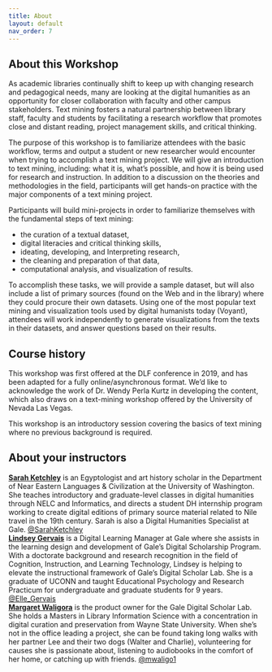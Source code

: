 ```yaml
---
title: About
layout: default
nav_order: 7
---
```

## About this Workshop
As academic libraries continually shift to keep up with changing research and pedagogical needs, many are looking at the digital humanities as an opportunity for closer collaboration with faculty and other campus stakeholders. Text mining fosters a natural partnership between library staff, faculty and students by facilitating a research workflow that promotes close and distant reading, project management skills, and critical thinking.

The purpose of this workshop is to familiarize attendees with the basic workflow, terms and output a student or new researcher would encounter when trying to accomplish a text mining project. We will give an introduction to text mining, including: what it is, what’s possible, and how it is being used for research and instruction. In addition to a discussion on the theories and methodologies in the field, participants will get hands-on practice with the major components of a text mining project.

Participants will build mini-projects in order to familiarize themselves with the fundamental steps of text mining: 

* the curation of a textual dataset, 
* digital literacies and critical thinking skills,
* ideating, developing, and Interpreting research,
* the cleaning and preparation of that data, 
* computational analysis, and visualization of results. 

To accomplish these tasks, we will provide a sample dataset, but will also include a list of primary sources (found on the Web and in the library) where they could procure their own datasets. Using one of the most popular text mining and visualization tools used by digital humanists today (Voyant), attendees will work independently to generate visualizations from the texts in their datasets, and answer questions based on their results.

## Course history
This workshop was first offered at the DLF conference in 2019, and has been adapted for a fully online/asynchronous format. We’d like to acknowledge the work of Dr. Wendy Perla Kurtz in developing the content, which also draws on a text-mining workshop offered by the University of Nevada Las Vegas.

This workshop is an introductory session covering the basics of text mining where no previous background is required. 

## About your instructors
[**Sarah Ketchley**](https//www.sarahketchley.com) is an Egyptologist and art history scholar in the Department of Near Eastern Languages & Civilization at the University of Washington. She teaches introductory and graduate-level classes in digital humanities through NELC and Informatics, and directs a student DH internship program working to create digital editions of primary source material related to Nile travel in the 19th century.  Sarah is also a Digital Humanities Specialist at Gale. [@SarahKetchley](https://twitter.com/SarahKetchley)
<br>
[**Lindsey Gervais**](https://www.linkedin.com/in/lindseykle/) is a Digital Learning Manager at Gale where she assists in the learning design and development of Gale’s Digital Scholarship Program. With a doctorate background and research recognition in the field of Cognition, Instruction, and Learning Technology, Lindsey is helping to elevate the instructional framework of Gale’s Digital Scholar Lab. She is a graduate of UCONN and taught Educational Psychology and Research Practicum for undergraduate and graduate students for 9 years. [@Elle_Gervais](https://twitter.com/Elle_Gervais)
<br>
[**Margaret Waligora**](https://www.linkedin.com/in/margaret-waligora-80b4a7bb/) is the product owner for the Gale Digital Scholar Lab. She holds a Masters in Library Information Science with a concentration in digital curation and preservation from Wayne State University. When she’s not in the office leading a project, she can be found taking long walks with her partner Lee and their two dogs (Walter and Charlie), volunteering for causes she is passionate about, listening to audiobooks in the comfort of her home, or catching up with friends. [@mwaligo1](https://twitter.com/mwaligo1)

